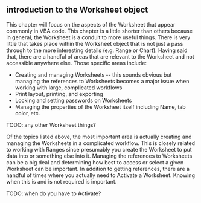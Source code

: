 ## introduction to the Worksheet object

This chapter will focus on the aspects of the Worksheet that appear commonly in VBA code. This chapter is a little shorter than others because in general, the Worksheet is a conduit to more useful things. There is very little that takes place within the Worksheet object that is not just a pass through to the more interesting details (e.g. Range or Chart). Having said that, there are a handful of areas that are relevant to the Worksheet and not accessible anywhere else. Those specific areas include:

- Creating and managing Worksheets -- this sounds obvious but managing the references to Worksheets becomes a major issue when working with large, complicated workflows
- Print layout, printing, and exporting
- Locking and setting passwords on Worksheets
- Managing the properties of the Worksheet itself including Name, tab color, etc.

TODO: any other Worksheet things?

Of the topics listed above, the most important area is actually creating and managing the Worksheets in a complicated workflow. This is closely related to working with Ranges since presumably you create the Worksheet to put data into or something else into it. Managing the references to Worksheets can be a big deal and determining how best to access or select a given Worksheet can be important. In addition to getting references, there are a handful of times where you actually need to Activate a Worksheet. Knowing when this is and is not required is important.

TODO: when do you have to Activate?
